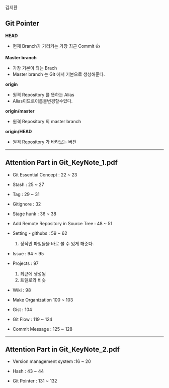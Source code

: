 김지환


## Git Pointer

**HEAD**
  - 현재 Branch가 가리키는 가장 최근 Commit :+1:

**Master branch**
  - 가장 기본이 되는 Brach
  - Master branch 는 Git 에서 기본으로 생성해준다.
    
**origin**
  - 원격 Repository 를 뜻하는 Alias
  - Alias이므로이름을변경할수있다.
    
**origin/master**
  - 원격 Repository 의 master branch

**origin/HEAD**
  - 원격 Repository 가 바라보는 버전  
    
---

## Attention Part in Git_KeyNote_1.pdf

* Git Essential Concept : 22 ~ 23

* Stash : 25 ~ 27 

* Tag : 29 ~ 31

* Gitignore : 32

* Stage hunk : 36 ~ 38

* Add Remote Repository in Source Tree : 48 ~ 51

* Setting - githubs : 59 ~ 62
    1. 정적인 파일들을 바로 볼 수 있게 해준다.

* Issue : 94 ~ 95

* Projects : 97
    1. 최근에 생성됨
    2. 트렐로와 비슷

* Wiki : 98

* Make Organization 100 ~ 103

* Gist : 104 

* Git Flow : 119 ~ 124

* Commit Message  : 125 ~ 128

--- 

## Attention Part in Git_KeyNote_2.pdf

* Version management system :16 ~ 20

* Hash : 43 ~ 44

* Git Pointer : 131 ~ 132




